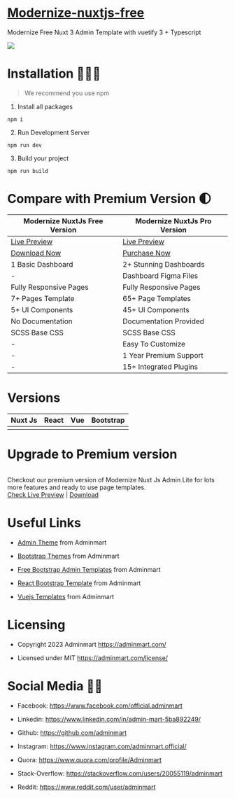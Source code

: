 # <a href="https://modernize-nuxtjs-free.netlify.app/?ref=5">Modernize-nuxtjs-free</a>
Modernize Free Nuxt 3 Admin Template with vuetify 3 + Typescript

<!-- Main image of Template -->
<a target="_blank" href="https://adminmart.com/product/modernize-free-nuxtjs-admin-dashboard/?ref=5">
  <img src="https://adminmart.com/wp-content/uploads/2023/02/modernize-free-nuxt-admin-dashboard-am.png" />
</a>


# Installation 👨🏻‍💻

> We recommend you use npm

1. Install all packages

```
npm i
```

2. Run Development Server

```
npm run dev
```

3. Build your project

```
npm run build
```

# Compare with Premium Version 🌓

<table>
<thead>
<tr>
<th>Modernize NuxtJs Free Version</th>
<th>Modernize NuxtJs Pro Version</th>
</tr>
</thead>
<tbody>
<tr>
  <td>
    <a href="https://modernize-nuxtjs-free.netlify.app/?ref=5">Live Preview</a>
  </td>
  <td>
  <a href="https://modernize-nuxt3-main.netlify.app/dashboards/modern/?ref=5">Live Preview</a>
  </td>
</tr>
<tr>
  <td>
    <a href="https://adminmart.com/product/modernize-free-nuxtjs-admin-dashboard/?ref=5">Download Now</a>
  </td>
  <td>
    <a href="https://adminmart.com/product/modernize-nuxt-js-admin-dashboard/?ref=5">Purchase Now</a>
  </td>
</tr>
<tr>
  <td>
  1 Basic Dashboard
  </td>
  <td>
  2+ Stunning Dashboards
  </td>
</tr>
<tr>
  <td>
  -
  </td>
  <td>
  Dashboard Figma Files
  </td>
</tr>
<tr>
  <td>
  Fully Responsive Pages
  </td>
  <td>
  Fully Responsive Pages
  </td>
</tr>
<tr>
  <td>
  7+ Pages Template
  </td>
  <td>
  65+ Page Templates
  </td>
</tr>
<tr>
  <td>
  5+ UI Components
  </td>
  <td>
  45+ UI Components
  </td>
</tr>
<tr>
  <td>
  No Documentation
  </td>
  <td>
  Documentation Provided
  </td>
</tr>
<tr>
  <td>
  SCSS Base CSS
  </td>
  <td>
  SCSS Base CSS
  </td>
</tr>
<tr>
  <td>
  -
  </td>
  <td>
  Easy To Customize
  </td>
</tr>
<tr>
  <td>
  -
  </td>
  <td>
  1 Year Premium Support
  </td>
</tr>
<tr>
  <td>
  -
  </td>
  <td>
  15+ Integrated Plugins
  </td>
</tr>
</tbody>
</table>


<!-- Versions of Template -->
# Versions
<table>
<thead>
<tr>
<th>Nuxt Js</th>
<th>React</th>
<th>Vue</th>
<th>Bootstrap</th>
</tr>
</thead>
<tbody>
<tr>
<td>
  <a href="https://adminmart.com/product/modernize-nuxt-js-admin-dashboard/?ref=5" rel="nofollow" width="150px">
    <img src="https://adminmart.com/wp-content/uploads/2023/02/modernize-nuxt-js-admin-dashboard.png" alt="" style="max-width:150px;">
  </a>
</td>
<td>
  <a href="https://adminmart.com/product/modernize-react-mui-dashboard-theme/?ref=5" rel="nofollow" width="150px">
    <img src="https://adminmart.com/wp-content/uploads/2023/01/image_2023_01_26T10_19_25_019Z.png" alt="" style="max-width:150px;">
  </a>
</td>
<td>
  <a href="https://adminmart.com/product/modernize-vuetify-vue-admin-dashboard/?ref=5" rel="nofollow" width="150px">
    <img src="https://adminmart.com/wp-content/uploads/2023/02/modernize-vuetify-admin-dashboard.png" alt="" style="max-width:150px;">
  </a>
</td>
  <td>
  <a href="https://adminmart.com/product/modernize-bootstrap-5-admin-template/?ref=5" rel="nofollow" width="150px">
    <img src="https://adminmart.com/wp-content/uploads/2023/02/modernize-bootstrap-5-admin-template-min.png" alt="" style="max-width:150px;">
  </a>
</td>
</tr>
</tbody>
</table>


# Upgrade to Premium version

<a target="_blank" href="https://adminmart.com/product/modernize-nuxt-js-admin-dashboard/?ref=5">
  <img src="https://adminmart.com/wp-content/uploads/2023/02/modernize-nuxt-js-admin-dashboard.png" alt="">
</a>
<p>
  Checkout our premium version of Modernize Nuxt Js Admin Lite for lots more features and ready to use page templates.<br>
  <a href="https://modernize-nuxt.adminmart.com/?ref=5">Check Live Preview</a> | <a href="https://adminmart.com/product/modernize-nuxt-js-admin-dashboard/?ref=5">Download</a>
</p>


<!-- Useful Links of Template -->
# Useful Links
- <p><a href="https://adminmart.com/?ref=5">Admin Theme</a> from Adminmart</p>
- <p><a href="https://adminmart.com/product/modernize-bootstrap-5-admin-template/?ref=5">Bootstrap Themes</a> from Adminmart</p>
- <p><a href="https://adminmart.com/product/modernize-free-bootstrap-5-admin-template/?ref=5">Free Bootstrap Admin Templates</a> from Adminmart</p>
- <p><a href="https://adminmart.com/product/modernize-react-mui-dashboard-theme/?ref=5">React Bootstrap Template</a> from Adminmart</p>
- <p><a href="https://adminmart.com/product/modernize-vuetify-vue-admin-dashboard/?ref=5">Vuejs Templates</a> from Adminmart</p>


<!-- Licensing of Template -->
# Licensing
- <p>Copyright 2023 Adminmart <a href="https://adminmart.com/?ref=5">https://adminmart.com/</a></p>
- <p>Licensed under MIT <a href="https://adminmart.com/license/?ref=5">https://adminmart.com/license/</a></p>


<!-- Social Media of Adminmart -->
# Social Media 👭🏼
- <p>Facebook: <a href="https://www.facebook.com/official.adminmart/?ref=5">https://www.facebook.com/official.adminmart</a></p>
- <p>Linkedin: <a href="https://www.linkedin.com/in/admin-mart-5ba892249/?ref=5">https://www.linkedin.com/in/admin-mart-5ba892249/</a></p>
- <p>Github: <a href="https://github.com/adminmart/?ref=5">https://github.com/adminmart</a></p>
- <p>Instagram: <a href="https://www.instagram.com/adminmart.official/?ref=5">https://www.instagram.com/adminmart.official/</a></p>
- <p>Quora: <a href="https://www.quora.com/profile/Adminmart/?ref=5">https://www.quora.com/profile/Adminmart</a></p>
- <p>Stack-Overflow: <a href="https://stackoverflow.com/users/20055119/adminmart/?ref=5">https://stackoverflow.com/users/20055119/adminmart</a></p>
- <p>Reddit: <a href="https://www.reddit.com/user/adminmart/?ref=5">https://www.reddit.com/user/adminmart</a></p>
